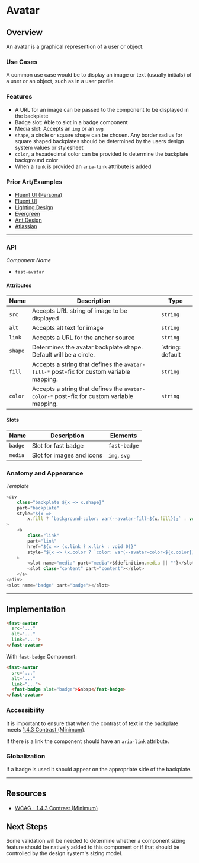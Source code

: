 # Avatar

## Overview

An avatar is a graphical represention of a user or object.

### Use Cases

A common use case would be to display an image or text (usually initials) of a user or an object, such as in a user profile.

### Features
- A URL for an image can be passed to the component to be displayed in the backplate
- Badge slot: Able to slot in a badge component
- Media slot: Accepts an `img` or an `svg`
- `shape`, a circle or square shape can be chosen. Any border radius for square shaped backplates should be determined by the users design system values or stylesheet
- `color`, a hexadecimal color can be provided to determine the backplate background color
- When a `link` is provided an `aria-link` attribute is added

### Prior Art/Examples

- [Fluent UI (Persona)](https://developer.microsoft.com/en-us/fluentui#/controls/web/persona)
- [Fluent UI](https://fluentsite.z22.web.core.windows.net/components/avatar/definition)
- [Lighting Design](https://www.lightningdesignsystem.com/components/avatar/)
- [Evergreen](https://evergreen.segment.com/components/avatar)
- [Ant Design](https://ant.design/components/avatar/)
- [Atlassian](https://atlaskit.atlassian.com/packages/design-system/avatar)
---
### API

*Component Name*
- `fast-avatar`

#### Attributes
|   Name    | Description                                                 | Type                                |
|-----------|-------------------------------------------------------------|-------------------------------------|
| `src` | Accepts URL string of image to be displayed                 | `string`                            |
| `alt`| Accepts alt text for image                                  | `string`                            |
| `link`    | Accepts a URL for the anchor source                         | `string`                            |
| `shape`   | Determines the avatar backplate shape. Default will be a circle. | `string: default | circle | square` |
| `fill`    | Accepts a string that defines the `avatar-fill-*` post-fix for custom variable mapping.                | `string`                 |
| `color`   | Accepts a string that defines the `avatar-color-*` post-fix for custom variable mapping.                    | `string`                |

#### Slots

| Name  | Description               | Elements     |
|-------|---------------------------|--------------|
|`badge`| Slot for fast badge       | `fast-badge` |
|`media`| Slot for images and icons | `img`, `svg` |

### Anatomy and Appearance

*Template*
```js
<div
    class="backplate ${x => x.shape}"
    part="backplate"
    style="${x =>
        x.fill ? `background-color: var(--avatar-fill-${x.fill});` : void 0}"
>
    <a
        class="link"
        part="link"
        href="${x => (x.link ? x.link : void 0)}"
        style="${x => (x.color ? `color: var(--avatar-color-${x.color});` : void 0)}"
    >
        <slot name="media" part="media">${definition.media || ""}</slot>
        <slot class="content" part="content"></slot>
    </a>
</div>
<slot name="badge" part="badge"></slot>
```

---

## Implementation

```html
<fast-avatar 
  src="..."
  alt="..."
  link="...">
</fast-avatar>
```

With `fast-badge` Component:
```html
<fast-avatar
  src="..." 
  alt="..."
  link="...">
  <fast-badge slot="badge">&nbsp</fast-badge>
</fast-avatar>
```

### Accessibility

It is important to ensure that when the contrast of text in the backplate meets [1.4.3 Contrast (Minimum)](https://www.w3.org/TR/UNDERSTANDING-WCAG20/visual-audio-contrast-contrast.html).

If there is a link the component should have an `aria-link` attribute.

### Globalization

If a badge is used it should appear on the appropriate side of the backplate.

---

## Resources

- [WCAG - 1.4.3 Contrast (Minimum)](https://www.w3.org/TR/UNDERSTANDING-WCAG20/visual-audio-contrast-contrast.html)

## Next Steps

Some validation will be needed to determine whether a component sizing feature should be natively added to this component or if that should be controlled by the design system's sizing model.
